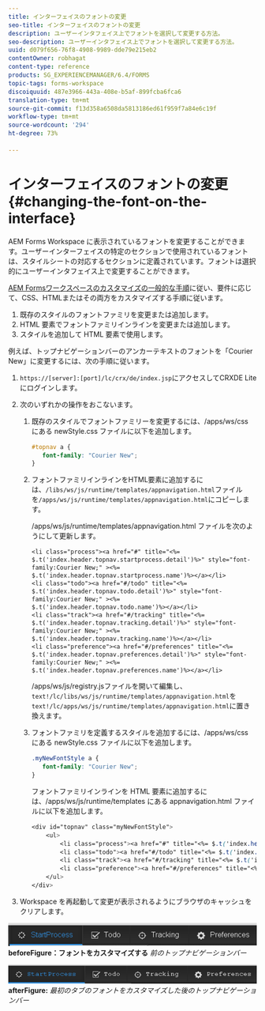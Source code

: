 ```yaml
---
title: インターフェイスのフォントの変更
seo-title: インターフェイスのフォントの変更
description: ユーザーインタフェイス上でフォントを選択して変更する方法。
seo-description: ユーザーインタフェイス上でフォントを選択して変更する方法。
uuid: d079f656-76f8-4908-9989-dde79e215eb2
contentOwner: robhagat
content-type: reference
products: SG_EXPERIENCEMANAGER/6.4/FORMS
topic-tags: forms-workspace
discoiquuid: 487e3966-443a-408e-b5af-899fcba6fca6
translation-type: tm+mt
source-git-commit: f13d358a6508da5813186ed61f959f7a84e6c19f
workflow-type: tm+mt
source-wordcount: '294'
ht-degree: 73%

---
```



# インターフェイスのフォントの変更  {#changing-the-font-on-the-interface}

AEM Forms Workspace に表示されているフォントを変更することができます。ユーザーインターフェイスの特定のセクションで使用されているフォントは、スタイルシートの対応するセクションに定義されています。フォントは選択的にユーザーインタフェイス上で変更することができます。

[AEM Formsワークスペースのカスタマイズの一般的な手順](/help/forms/using/generic-steps-html-workspace-customization.md)に従い、要件に応じて、CSS、HTMLまたはその両方をカスタマイズする手順に従います。

1. 既存のスタイルのフォントファミリを変更または追加します。
1. HTML 要素でフォントファミリインラインを変更または追加します。
1. スタイルを追加して HTML 要素で使用します。

例えば、トップナビゲーションバーのアンカーテキストのフォントを「Courier New」に変更するには、次の手順に従います。

1. `https://[server]:[port]/lc/crx/de/index.jsp`にアクセスしてCRXDE Liteにログインします。
1. 次のいずれかの操作をおこないます。

   1. 既存のスタイルでフォントファミリーを変更するには、/apps/ws/css にある newStyle.css ファイルに以下を追加します。

      ```css
      #topnav a {
         font-family: "Courier New";
      }
      ```

   1. フォントファミリインラインをHTML要素に追加するには、`/libs/ws/js/runtime/templates/appnavigation.html`ファイルを`/apps/ws/js/runtime/templates/appnavigation.html`にコピーします。

      /apps/ws/js/runtime/templates/appnavigation.html ファイルを次のようにして更新します。

      ```
      <li class="process"><a href="#" title="<%= $.t('index.header.topnav.startprocess.detail')%>" style="font-family:Courier New;" ><%= $.t('index.header.topnav.startprocess.name')%></a></li>
      <li class="todo"><a href="#/todo" title="<%= $.t('index.header.topnav.todo.detail')%>" style="font-family:Courier New;" ><%= $.t('index.header.topnav.todo.name')%></a></li>
      <li class="track"><a href="#/tracking" title="<%= $.t('index.header.topnav.tracking.detail')%>" style="font-family:Courier New;" ><%= $.t('index.header.topnav.tracking.name')%></a></li>
      <li class="preference"><a href="#/preferences" title="<%= $.t('index.header.topnav.preferences.detail')%>" style="font-family:Courier New;" ><%= $.t('index.header.topnav.preferences.name')%></a></li>
      ```

      /apps/ws/js/registry.jsファイルを開いて編集し、`text!/lc/libs/ws/js/runtime/templates/appnavigation.html`を`text!/lc/apps/ws/js/runtime/templates/appnavigation.html`に置き換えます。

   1. フォントファミリを定義するスタイルを追加するには、/apps/ws/css にある newStyle.css ファイルに以下を追加します。

      ```css
      .myNewFontStyle a {
         font-family: "Courier New";
      }
      ```

      フォントファミリインラインを HTML 要素に追加するには、/apps/ws/js/runtime/templates にある appnavigation.html ファイルに以下を追加します。

      ```css
      <div id="topnav" class="myNewFontStyle">
          <ul>
              <li class="process"><a href="#" title="<%= $.t('index.header.topnav.startprocess.detail')%>" ><%= $.t('index.header.topnav.startprocess.name')%></a></li>
              <li class="todo"><a href="#/todo" title="<%= $.t('index.header.topnav.todo.detail')%>"><%= $.t('index.header.topnav.todo.name')%></a></li>
              <li class="track"><a href="#/tracking" title="<%= $.t('index.header.topnav.tracking.detail')%>" ><%= $.t('index.header.topnav.tracking.name')%></a></li>
              <li class="preference"><a href="#/preferences" title="<%= $.t('index.header.topnav.preferences.detail')%>" ><%= $.t('index.header.topnav.preferences.name')%></a></li>
          </ul>
      </div>
      ```

1. Workspace を再起動して変更が表示されるようにブラウザのキャッシュをクリアします。

![change_font_](assets/change_font_before.png)
**beforeFigure：フォントをカスタマイズする** *前のトップナビゲーションバー*

![change_font_](assets/change_font_after.png)
**afterFigure:** *最初のタブのフォントをカスタマイズした後のトップナビゲーションバー*
